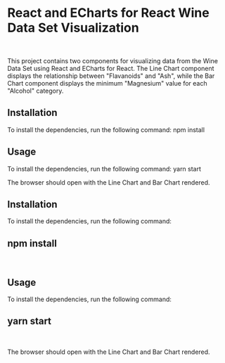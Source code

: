 <h1>React and ECharts for React Wine Data Set Visualization</h1>
<br/>
<p>This project contains two components for visualizing data from the Wine Data Set using React and ECharts for React. The Line Chart component displays the relationship between "Flavanoids" and "Ash", while the Bar Chart component displays the minimum "Magnesium" value for each "Alcohol" category. </p>


<h2>Installation</h2>
<p>To install the dependencies, run the following command: <span> npm install</span>
<br/>

<h2>Usage</h2>
<p>To install the dependencies, run the following command: <span>yarn start</span>
<br/>
<p>The browser should open with the Line Chart and Bar Chart rendered.</p>



<h2>Installation</h2>
<p>To install the dependencies, run the following command: <br/>
<h2>npm install</h2>
<br/>

<h2>Usage</h2>
<p>To install the dependencies, run the following command: <br/>
<h2>yarn start</h2>
<br/>
<p>The browser should open with the Line Chart and Bar Chart rendered.</p>

